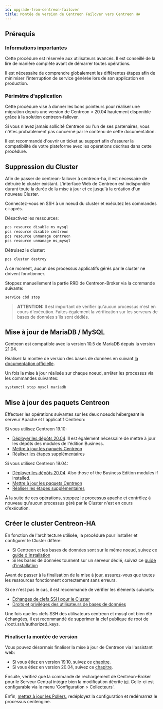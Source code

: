 ```yaml
---
id: upgrade-from-centreon-failover
title: Montée de version de Centreon Failover vers Centreon HA
---
```


## Prérequis

### Informations importantes

Cette procédure est réservée aux utilisateurs avancés. Il est conseillé de la lire 
de manière complète avant de démarrer toutes opérations. 

Il est nécessaire de comprendre globalement les différentes étapes afin de minimiser
l'interruption de service générée lors de son application en production. 

### Périmètre d'application 

Cette procédure vise à donner les bons pointeurs pour réaliser une migration depuis une 
version de Centreon < 20.04 hautement disponible grâce à la solution centreon-failover.

Si vous n'avez jamais sollicité Centreon ou l'un de ses partenaires, vous n'êtes probablement
pas concerné par le contenu de cette documentation. 

Il est recommandé d'ouvrir un ticket au support afin d'assurer la compatibilité de votre plateforme
avec les opérations décrites dans cette procédure. 

## Suppression du Cluster

Afin de passer de centreon-failover à centreon-ha, il est nécessaire de détruire le cluster
existant. L'interface Web de Centreon est indisponible durant toute la durée de la mise à jour 
et ce jusqu'à la création d'un nouveau Cluster. 

Connectez-vous en SSH à un noeud du cluster et exécutez les commandes ci-après. 

Désactivez les ressources: 

```bash
pcs resource disable ms_mysql
pcs resource disable centreon
pcs resource unmanage centreon
pcs resource unmanage ms_mysql
```

Détruisez le cluster: 

```bash
pcs cluster destroy
```

À ce moment, aucun des processus applicatifs gérés par le cluster ne doivent fonctionner. 

Stoppez manuellement la partie RRD de Centreon-Broker via la commande suivante: 

```bash
service cbd stop
```

> **ATTENTION:** Il est important de vérifier qu'aucun processus n'est en cours d'exécution. Faites également
la vérification sur les serveurs de bases de données s'ils sont dédiés.  

## Mise à jour de MariaDB / MySQL

Centreon est compatible avec la version 10.5 de MariaDB depuis la version 21.04. 

Réalisez la montée de version des bases de données en suivant [la documentation officielle](../../upgrade/upgrade-from-19-10#montée-de-version-du-serveur-mariadb). 

Un fois la mise à jour réalisée sur chaque noeud, arrêter les processus via les commandes suivantes: 

```bash
systemctl stop mysql mariadb
```

## Mise à jour des paquets Centreon

Effectuer les opérations suivantes sur les deux noeuds hébergeant le serveur Apache et l'applicatif Centreon:

Si vous utilisez Centreon 19.10:
* [Déployer les dépôts 20.04](../../upgrade/upgrade-from-19-10#mise-à-jour-des-dépôts). Il est également nécessaire de mettre à jour les dépôts des modules de l'édition Business.
* [Mettre à jour les paquets Centreon](../../upgrade/upgrade-from-19-10#montée-de-version-de-la-solution-centreon)
* [Réaliser les étapes supplémentaires](../../upgrade/upgrade-from-19-10#actions-complémentaires)

Si vous utilisez Centreon 19.04:
* [Déployer les dépôts 20.04](../../upgrade/upgrade-from-19-04#mise-à-jour-des-dépôts). Also those of the Business Edition modules if installed.
* [Mettre à jour les paquets Centreon](../../upgrade/upgrade-from-19-04#montée-de-version-de-la-solution-centreon)
* [Réaliser les étapes supplémentaires](../../upgrade/upgrade-from-19-04#actions-complémentaires)

À la suite de ces opérations, stoppez le processus apache et contrôlez à nouveau qu'aucun processus géré par le Cluster
n'est en cours d'exécution. 

## Créer le cluster Centreon-HA

En fonction de l'architecture utilisée, la procédure pour installer et configurer le Cluster diffère: 
* Si Centreon et les bases de données sont sur le même noeud, suivez ce [guide d'installation](../../installation/installation-of-centreon-ha/installation-2-nodes#mise-en-place-du-cluster-centreon)
* Si les bases de données tournent sur un serveur dédié, suivez ce [guide d'installation](../../installation/installation-of-centreon-ha/installation-4-nodes#mise-en-place-du-cluster-centreon)

Avant de passer à la finalisation de la mise à jour, assurez-vous que toutes les ressources fonctionnent correctement sans erreurs. 

Si ce n'est pas le cas, il est recommandé de vérifier les éléments suivants:
* [Échanges de clefs SSH pour le Cluster](../../installation/installation-of-centreon-ha/installation-2-nodes#échanges-de-clefs-ssh)
* [Droits et privilèges des utilisateurs de bases de données](../../installation/installation-of-centreon-ha/installation-2-nodes#création-du-compte-centreon)

Une fois que les clefs SSH des utilisateurs centreon et mysql ont bien été échangées, il est recommandé 
de supprimer la clef publique de root de /root/.ssh/authorized_keys.

### Finaliser la montée de version

Vous pouvez désormais finaliser la mise à jour de Centreon via l'assistant web: 
* Si vous étiez en version 19.10, suivez ce [chapitre](../../upgrade/upgrade-from-19-10#finalisation-de-la-mise-à-jour).
* Si vous étiez en version 20.04, suivez ce [chapitre](../../upgrade/upgrade-from-19-04#finalisation-de-la-mise-à-jour).

Ensuite, vérifiez que la commande de rechargement de Centreon-Broker pour le Serveur Central intègre bien la modification
décrite [ici](../../installation/installation-of-centreon-ha/installation-2-nodes#modification-de-la-commande-de-rechargement-de-cbd). Celle-ci est configurable via le menu
'Configuration > Collecteurs'. 

Enfin, [mettez à jour les Pollers](../../upgrade/upgrade-from-19-04#montée-de-version-des-pollers), redéployez la configuration et redémarrez le processus centengine. 
